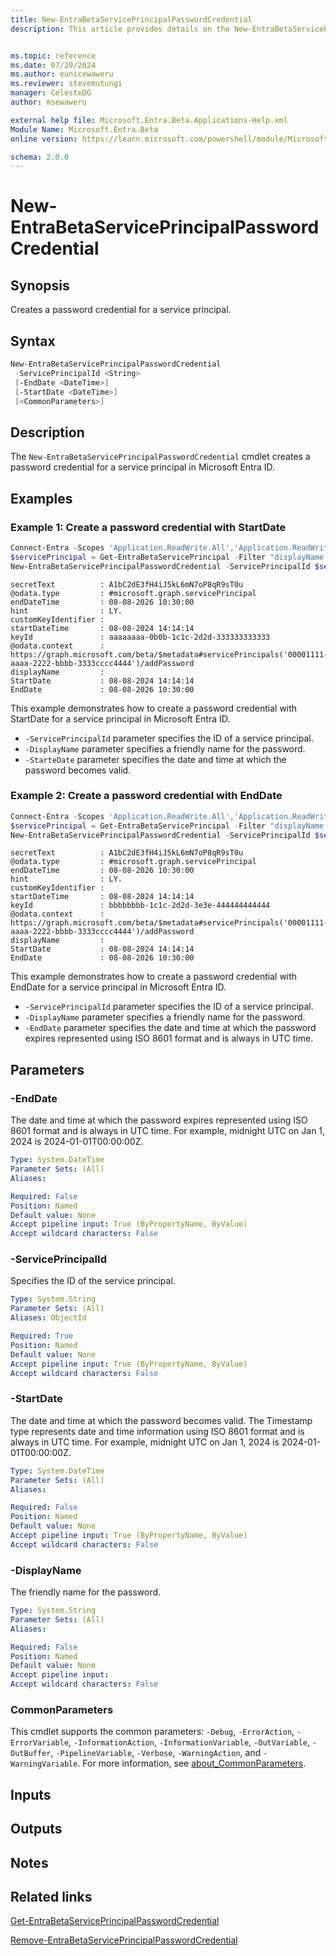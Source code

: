 ```yaml
---
title: New-EntraBetaServicePrincipalPasswordCredential
description: This article provides details on the New-EntraBetaServicePrincipalPasswordCredential command.


ms.topic: reference
ms.date: 07/29/2024
ms.author: eunicewaweru
ms.reviewer: stevemutungi
manager: CelesteDG
author: msewaweru

external help file: Microsoft.Entra.Beta.Applications-Help.xml
Module Name: Microsoft.Entra.Beta
online version: https://learn.microsoft.com/powershell/module/Microsoft.Entra.Beta/New-EntraBetaServicePrincipalPasswordCredential

schema: 2.0.0
---
```


# New-EntraBetaServicePrincipalPasswordCredential

## Synopsis

Creates a password credential for a service principal.

## Syntax

```powershell
New-EntraBetaServicePrincipalPasswordCredential
 -ServicePrincipalId <String>
 [-EndDate <DateTime>]
 [-StartDate <DateTime>]
 [<CommonParameters>]
```

## Description

The `New-EntraBetaServicePrincipalPasswordCredential` cmdlet creates a password credential for a service principal in Microsoft Entra ID.

## Examples

### Example 1: Create a password credential with StartDate

```powershell
Connect-Entra -Scopes 'Application.ReadWrite.All','Application.ReadWrite.OwnedBy'
$servicePrincipal = Get-EntraBetaServicePrincipal -Filter "displayName eq 'Helpdesk Application'"
New-EntraBetaServicePrincipalPasswordCredential -ServicePrincipalId $servicePrincipal.Id -DisplayName 'Helpdesk App Credential' -StartDate '2024-11-04T14:14:14Z'
```

```Output
secretText          : A1bC2dE3fH4iJ5kL6mN7oP8qR9sT0u
@odata.type         : #microsoft.graph.servicePrincipal
endDateTime         : 08-08-2026 10:30:00
hint                : LY.
customKeyIdentifier :
startDateTime       : 08-08-2024 14:14:14
keyId               : aaaaaaaa-0b0b-1c1c-2d2d-333333333333
@odata.context      : https://graph.microsoft.com/beta/$metadata#servicePrincipals('00001111-aaaa-2222-bbbb-3333cccc4444')/addPassword
displayName         :
StartDate           : 08-08-2024 14:14:14
EndDate             : 08-08-2026 10:30:00
```

This example demonstrates how to create a password credential with StartDate for a service principal in Microsoft Entra ID.  

- `-ServicePrincipalId` parameter specifies the ID of a service principal.
- `-DisplayName` parameter specifies a friendly name for the password.
- `-StarteDate` parameter specifies the date and time at which the password becomes valid.

### Example 2: Create a password credential with EndDate

```powershell
Connect-Entra -Scopes 'Application.ReadWrite.All','Application.ReadWrite.OwnedBy'
$servicePrincipal = Get-EntraBetaServicePrincipal -Filter "displayName eq 'Helpdesk Application'"
New-EntraBetaServicePrincipalPasswordCredential -ServicePrincipalId $servicePrincipal.Id -DisplayName 'Helpdesk App Credential' -EndDate '2024-11-04T14:14:14Z'
```

```Output
secretText          : A1bC2dE3fH4iJ5kL6mN7oP8qR9sT0u
@odata.type         : #microsoft.graph.servicePrincipal
endDateTime         : 08-08-2026 10:30:00
hint                : LY.
customKeyIdentifier :
startDateTime       : 08-08-2024 14:14:14
keyId               : bbbbbbbb-1c1c-2d2d-3e3e-444444444444
@odata.context      : https://graph.microsoft.com/beta/$metadata#servicePrincipals('00001111-aaaa-2222-bbbb-3333cccc4444')/addPassword
displayName         :
StartDate           : 08-08-2024 14:14:14
EndDate             : 08-08-2026 10:30:00
```

This example demonstrates how to create a password credential with EndDate for a service principal in Microsoft Entra ID.

- `-ServicePrincipalId` parameter specifies the ID of a service principal.
- `-DisplayName` parameter specifies a friendly name for the password.
- `-EndDate` parameter specifies the date and time at which the password expires represented using ISO 8601 format and is always in UTC time.

## Parameters

### -EndDate

The date and time at which the password expires represented using ISO 8601 format and is always in UTC time. For example, midnight UTC on Jan 1, 2024 is 2024-01-01T00:00:00Z.

```yaml
Type: System.DateTime
Parameter Sets: (All)
Aliases:

Required: False
Position: Named
Default value: None
Accept pipeline input: True (ByPropertyName, ByValue)
Accept wildcard characters: False
```

### -ServicePrincipalId

Specifies the ID of the service principal.

```yaml
Type: System.String
Parameter Sets: (All)
Aliases: ObjectId

Required: True
Position: Named
Default value: None
Accept pipeline input: True (ByPropertyName, ByValue)
Accept wildcard characters: False
```

### -StartDate

The date and time at which the password becomes valid. The Timestamp type represents date and time information using ISO 8601 format and is always in UTC time. For example, midnight UTC on Jan 1, 2024 is 2024-01-01T00:00:00Z.

```yaml
Type: System.DateTime
Parameter Sets: (All)
Aliases:

Required: False
Position: Named
Default value: None
Accept pipeline input: True (ByPropertyName, ByValue)
Accept wildcard characters: False
```

### -DisplayName

The friendly name for the password.

```yaml
Type: System.String
Parameter Sets: (All)
Aliases:

Required: False
Position: Named
Default value: None
Accept pipeline input: 
Accept wildcard characters: False
```

### CommonParameters

This cmdlet supports the common parameters: `-Debug`, `-ErrorAction`, `-ErrorVariable`, `-InformationAction`, `-InformationVariable`, `-OutVariable`, `-OutBuffer`, `-PipelineVariable`, `-Verbose`, `-WarningAction`, and `-WarningVariable`. For more information, see [about_CommonParameters](https://go.microsoft.com/fwlink/?LinkID=113216).

## Inputs

## Outputs

## Notes

## Related links

[Get-EntraBetaServicePrincipalPasswordCredential](Get-EntraBetaServicePrincipalPasswordCredential.md)

[Remove-EntraBetaServicePrincipalPasswordCredential](Remove-EntraBetaServicePrincipalPasswordCredential.md)
